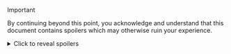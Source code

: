 > [!IMPORTANT] 
> By continuing beyond this point, you acknowledge and understand that this document contains spoilers which may otherwise ruin your experience.

<details>
  <summary>Click to reveal spoilers</summary>

# My Attempts at Phase 1: Linux Command Line CTF Challenge

This document details my journey through the Phase 1 Linux Command Line CTF Challenge. Each challenge has been a learning experience, and I hope my notes and solutions can help others on their path.

For these tasks, I will be using the Windows Subsystem for Linux via Visual Studio Code, remoting into the virtual machine created via the Terraform template provided, I will be hosting this on Azure vs AWS as this is the cloud provider I primarily use currently.

## Challenge 1: The Hidden File

**Description**: Find and read a hidden file in the `ctf_challenges` directory.

**Date of Attempt**: 11/02/2025

**Approach**: I used the `ls -a` command to list all files, including hidden ones, in the `ctf_challenges` directory.

**Solution**:
```sh
cd ctf_challenges
ls -a
cat .hidden_flag
```

**Notes**: Hidden files in Linux start with a dot (.) which is why they are not visible with a regular `ls` command.

## Challenge 2: The Secret File

**Description**: Locate a file containing "secret" in its name within /home/ctf_user.

**Date of Attempt**: 11/02/2025

**Approach**: I utilized the `find` command to search for files with "secret" in their names.

**Solution**:
```sh
find /home/ctf_user -name "*secret*"
cat ./documents/projects/backup/secret_notes.txt
```

**Notes**: The `find` command is powerful for searching files based on various criteria.

## Challenge 3: The Largest Log

**Description**: Identify and read the largest file in /var/log.

**Date of Attempt**: 11/02/2025

**Approach**: I used the `ls -S` command to sort files by size and then identified the largest file.

**Solution**:
```sh
cd /var/log
ls -S
tail -n 5 large_log_file.log # Displays the last 5 lines of the file
```

**Notes**: Sorting files by size helps quickly identify the largest files, using tail displays the end of the file.

## Challenge 4: The User Detective

**Description**: Find a flag in the .profile of the user with UID 1002.

**Date of Attempt**: 11/02/2025

**Approach**: I checked the `/etc/passwd` file to find the user with UID 1002 and then read their .profile file.

**Solution**:
```sh
grep 1002 /etc/passwd
sudo cat /home/flag_user/.profile # ctf_user is a sudo user!
```

**Notes**: The `/etc/passwd` file contains user information, including UIDs, this allowed me to determine the user tied to the UID and navigate to their home directory.

## Challenge 5: The Permissive File

**Description**: Find a root-owned file with 777 permissions. The flag is the contents of this file.

**Date of Attempt**: 11/02/2025

**Approach**: I used the `find` command to search for files with 777 permissions owned by root.

**Solution**:
```sh
find / -perm 777 -user root -type f -print 2>/dev/null
cat /opt/systems/config/system.conf
```

**Notes**: Understanding file permissions is crucial for this challenge as is redirecting console output, initially I ran the find command without the "2>/dev/null", this worked but showed many permission denied errors. I only wanted to see the results and exclude errors, by setting the type to "f" for file and redirecting errors to "/dev/null" I was presented with a single result.

## Challenge 6: The Hidden Service

**Description**: Identify a process on port 8080 and retrieve its flag.

**Date of Attempt**: 11/02/2025

**Approach**: I used `netstat`, `lsof` and `curl` commands to identify the process running on port 8080.

**Solution**:
```sh
netstat -tuln | grep 8080
sudo lsof -i :8080
curl 127.0.0.1:8080
```

**Notes**: When using netstat I found a process listening on port 8080, by using lsof -i, I can list the process/command and PID to being "NC" when using "man nc" I noted that "nc" is short for "Netcat", essentially sending output over the network, since we know the listening port is 8080 and the type is http, I simply made a web-request to this port on the loopback address!

## Challenge 7: The Encoded Secret

**Description**: Decode a base64-encoded flag.

**Date of Attempt**: 11/02/2025

**Approach**: I used the `base64` command to decode the flag.

**Solution**:
```sh
cat /home/ctf_user/ctf_challenges/encoded_flag.txt | base64 --d | base64 -d
```

**Notes**: Base64 encoding is commonly used for data encoding, in this example I decoded the initial contents of the file only to find that the contents were not as expected and seemed to still be BASE64? at first I was puzzled, thinking I had entered the command incorrectly so I created a file and encoded some text and decoded, this worked, noticing a pattern on the output I piped the results into decode again and discovered that the original contents were encoded twice!

## Challenge 8: SSH Key Authentication

**Description**: Configure SSH key authentication and find a hidden flag.

**Date of Attempt**: 11/02/2025

**Approach**: Use ssh-keygen to create an RSA key, copy this to the server, login with the thumbprint, explore the profile.

**Solution**:
```sh
ssh-keygen -t rsa
ssh-copy-id user@hostname
ssh user@hostname
cat /home/ctf_user/.ssh/secrets/backup/.authorized_keys
```

**Notes**: It may not have been necessary to create the RSA key and login via this method, however, I wanted to show I knew how to create and upload the key, after logging in, I checked the users ".ssh" folder and found that there was a "Secrets" and "Backup" folder which seemed unusual since "authorized_keys" and "known_hosts" usually reside here, browsing through these folders and displaying the contents of ".authorized_keys" showed the final flag.

---

**Key Takeaway**:

These challenges provided an engaging and interactive way to enhance my Linux command line skills. The difficulty level is suitable for entry-level Linux users and covers a range of tools and features that a cloud engineer may encounter. A few twists and turns such as nested Base64 encoding kept things interesting and challenge a users ability to think outside the box. I look forward to continuing my learning journey and tackling more advanced challenges in the future.

> ✓ Correct flag for Challenge 8!  
Flags Found: 8/8 Congratulations!  
You've completed all challenges!

</details>